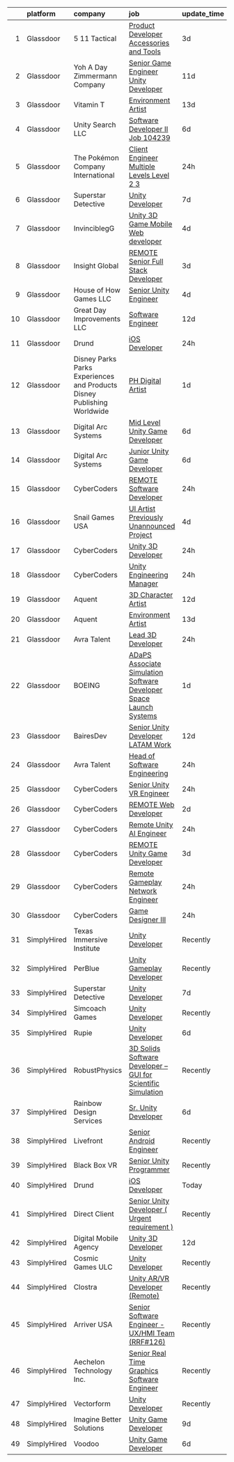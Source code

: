 

|    | platform    | company                                                                  | job                                                                                                                                                                                                                                                                                                                                                                                                                                                                                                                                                                                                                                                                                                                                                                                                                                                                                                                                                                                                                                                                                                                                                                                                                                                                                                                                                                                                              | update_time   | location          |
|---:|:------------|:-------------------------------------------------------------------------|:-----------------------------------------------------------------------------------------------------------------------------------------------------------------------------------------------------------------------------------------------------------------------------------------------------------------------------------------------------------------------------------------------------------------------------------------------------------------------------------------------------------------------------------------------------------------------------------------------------------------------------------------------------------------------------------------------------------------------------------------------------------------------------------------------------------------------------------------------------------------------------------------------------------------------------------------------------------------------------------------------------------------------------------------------------------------------------------------------------------------------------------------------------------------------------------------------------------------------------------------------------------------------------------------------------------------------------------------------------------------------------------------------------------------|:--------------|:------------------|
|  1 | Glassdoor   | 5 11 Tactical                                                            | [Product Developer   Accessories and Tools](https://www.glassdoor.com/partner/jobListing.htm?pos=119&ao=1110586&s=58&guid=0000018160fa8aefa47d4923eadc25a5&src=GD_JOB_AD&t=SR&vt=w&cs=1_22f269a0&cb=1655189441776&jobListingId=1007931950588&cpc=F41FEAB56D215062&jrtk=3-0-1g5gfl2tujihl801-1g5gfl2uaii1k800-85191dd4c97b568e--6NYlbfkN0D6KkuCY15rIuO4yDBIdTXqpEaovYncxkn53Vcrfk9ZM5wnFUFug3bUOwzVVTDFWhtO7KRj-TYrRzwlvIQhNpfzrgh70R5CuhXreFhGY-bMQ6k6l6BLeLrqxnd8dSu9WzMNtqSd2HX9sYDFzfmbK_VJdX0Qbd-YmCYs5GfJqlNKn7Jdc7JsxMs3pAE5_JpIBBjh3984xug6nnU79DEY6vVX9Ad7TVWqaKZ3fksLHomLwQRI7f_GNFYZgsDSKkYgSAKmsk3e0LhBASQzZhZUN3cMGoSjSVFAeeBUmo9TuNYrO3FDNt-MpfVmdwW_SJwhAGZAjiv0f6M-FW1W4usqZz8fMkfkOa_1c1f1Jm8kpHgYCn8DBr9tITnR65Yxlfd-aYPwnmci-891fy5C4_om85uW7Aah80xdS2PIZ5XOBDJwnK5TV2eDovZUgA03Tz7nXjAx_MDCGFBY_pV6tO1n7hZwv8-IEaJozNtn9GMsqwgl5OZD4wUDBHi2bsBODRzQaRd8T3ko2NjpvQQiC_JJU9ks5SSGp0tAUYpvLVp97w4_4F8PAqCpqRdQ_slvcCjtOYcom-LusNqd2FlrxUGZfVOB_dba3sa5nCiy7cqwVRdh_oEdpWPZ3IwUb6ZNLGi6Dx9OD7WL0MJWOm6uzXyk39IieHH64grGQCzA6GSJGULM7yb7ImmloF71G5IS7C8HhqshSS7k2loAHxgXDsAvbnBWnxhpCp95GgGmY9NTNvYd0mjQ_LtAYw_lkoLUGrGL2yv6caBSFvwHY3rzRljE3girgpltfT_umNQ%3D)                                                                                                                                                                                                                                    | 3d            | Irvine, CA        |
|  2 | Glassdoor   | Yoh  A Day   Zimmermann Company                                          | [Senior Game Engineer  Unity Developer ](https://www.glassdoor.com/partner/jobListing.htm?pos=106&ao=1110586&s=58&guid=0000018160fa8aefa47d4923eadc25a5&src=GD_JOB_AD&t=SR&vt=w&cs=1_a84ad713&cb=1655189441774&jobListingId=1007911978654&cpc=E04C949A9101C6A2&jrtk=3-0-1g5gfl2tujihl801-1g5gfl2uaii1k800-6e7da3fd0706fd27--6NYlbfkN0Ae6Qmv8rNb3d5rEsMPL_plhvilYeiJERi7JqghURwQ9XIhdLOjSjG7egc3uUstyCQMVLuKvHlqFZ7aLhVle8lE4bsKY2FnP9HUAjwV-WV1gdmm4t4oUQJSmi_ghkyMiJokvQtYXK_rIqVk8CGpUgYh2-8HnTLgQEo4j6JR39obf6HerzqpBjmnIvDrNWYXGaM1g6JM4rWN2QVCnaw8kAK0toMY5f5AT1-GIkeZA16LgQIokO30WQF7-6kFOFh14AR0ZMB7u7ASGapVfTzS0ofIjIDxnj0SohExu2ZQo_El3VZlmotZD5sCDOnpeMlGaQb171GwOevvvSfe_RwuWsd2lzDfE8twHSc1HS4nzMmbAVthwgO2_1ahusJJcEmJ035VqUsPPvtrkL_J9UDaf77B-DTHeTwlw9m6hmVIeSNGQ5Eger9wHFDUtGkilGcPUf_x2zLW5s7f29PHqkDgoDqy5WBjQfkyWHKfhEVXWPru1oUNp_cqAgab)                                                                                                                                                                                                                                                                                                                                                                                                                                                                                                                                                     | 11d           | Dallas, TX        |
|  3 | Glassdoor   | Vitamin T                                                                | [Environment Artist](https://www.glassdoor.com/partner/jobListing.htm?pos=125&ao=1110586&s=58&guid=0000018160fa8aefa47d4923eadc25a5&src=GD_JOB_AD&t=SR&vt=w&cs=1_d2f32e25&cb=1655189441777&jobListingId=1007906637859&cpc=F41FEAB56D215062&jrtk=3-0-1g5gfl2tujihl801-1g5gfl2uaii1k800-d8b7b64cfddee4c3--6NYlbfkN0DMrcEu7yrtATojKJA7cEzGQ3FdRGWLh0CZQInL4ECGI6k5tN82kdM0OKoro5eXmjrSwjFp-UuBZncvpKv2o9shbIxBDj1ZnoFJSc2Y9GvKK6tVSYWUV6yg9-mE-zD_erDHGjqadiwYDPzFXcf3DJIMnxf7RPV-igzoQ6c2maqNqPS5vk4glaSyI2qebV9zcpQr4G-GHUKYQdi88jhrwB8ODKadqF09N7qkL1TnUQX5gH6BTE4r8wlC1HsZpV_VoNvW_uxJpNsVcplo5wXNgJOWzJxTW7gFEOEZKuEe0URsUY7AShiYQouRojeepFipfXLeMJYbkXhJE7MAazNdyJLxthoF5HuRqzjYrIuysNL9s4bRSxjEIH6UpEiZxukC1VckXGB-9LMgLfak-VNJZfEDOB8ZFqcQGB1qEuuFfkdLUf-ec6NDCvUb-YeeJF6nSiQMo0PhWS69Gh9lT_cQe3PN)                                                                                                                                                                                                                                                                                                                                                                                                                                                                                                                                                                                                         | 13d           | Remote            |
|  4 | Glassdoor   | Unity Search LLC                                                         | [Software Developer II  Job  104239 ](https://www.glassdoor.com/partner/jobListing.htm?pos=108&ao=1110586&s=58&guid=0000018160fa8aefa47d4923eadc25a5&src=GD_JOB_AD&t=SR&vt=w&ea=1&cs=1_46f612b2&cb=1655189441775&jobListingId=1007924074567&cpc=AA718BBA0476CE1A&jrtk=3-0-1g5gfl2tujihl801-1g5gfl2uaii1k800-3ea705104d716301--6NYlbfkN0DzX9bKA-nrYKWcjjPrcuzMuapzvcymFZrcZjn-rigyiwCvLsFqw7UERSIF12Y6OkTcraDhFA8RHoWLIsYSj2-a6Z31iawCeYaNw5ZTSn7A7eubOPFoQCZOZtSDonpwipFifIkb-8W0L6MC7Z_ozaA_6zp7w6xkq6D5ViPZOhsl0-2dsOTCCC6pXvl5Yd32v5SpzT_ro2mLmz29J9DoJ3Do-AdWfNgzy1HVBxtXXe-HVqck5png21-3akTPru6ACHYCTBOvUUy7J56i-0S5yxJYlL-9rh-f63vaBWJfo10K-KvzR_IWM1m9hGfiA7EV3q_N1BtbK0CGjkSlhE5oVpv_NSEKC0anF_OrxugUW_-ZdffsGVZ3jglvB5mCAuWS2_xcAyqIlNAkxYjiJguPAmuGjiyHyOq7GGUcBOGeCAakETu0b9qTIu64b-TpTplQ_1MRAf82q9Lmj1NCt54UCz_dvr4K0kO7k6er0Tomp44ikP4vh0kC76cY7Rz0gPM-BuzcpeteV2BHqdd68RdIdMk_)                                                                                                                                                                                                                                                                                                                                                                                                                                                                                                                   | 6d            | Dallas, TX        |
|  5 | Glassdoor   | The Pokémon Company International                                        | [Client Engineer  Multiple Levels  Level 2  3 ](https://www.glassdoor.com/partner/jobListing.htm?pos=111&ao=1110586&s=58&guid=0000018160fa8aefa47d4923eadc25a5&src=GD_JOB_AD&t=SR&vt=w&cs=1_0199d128&cb=1655189441775&jobListingId=1007937423223&cpc=9FFE37255B2C047E&jrtk=3-0-1g5gfl2tujihl801-1g5gfl2uaii1k800-9a6bb52bde2855c5--6NYlbfkN0CsgUO0V2fSZxJANSxJiftVXeq1wpG4BxYFHzXoW0hPJmDJUt2tzUiX1Ik0E_2Ey5PGuAjmxWZR0o4RfTT0AbxyCBzhgzwH8BIVZhq0cqVd75Z1MbFAjDk_Ha-jTXEz0spTxphmENLyUz3bsxu1bZbanMRGcFi_sWAJ6OhVhOWQLyBVum0sJnv4rPtMPw_RSloStasUAkdM-AjLP0N2F9H9PdR-dh2hkrbJGxBIoqd9p-2ZFf1daKmt84-2wu1Q9YMA4IoB1IAOlf-vcIrAdcc2n87gM6OLIrl-dHhS9kgZH8SVYvHoK4iP5n3DzbSDmgxtRTEvZFsr1hT6LcdH_FXrtmWS5xXZvLZbobBcDlHAdFq0slMD2reuMCtdGwik-g5dcQN1d7ospTXY6JwOKSKLeQfYLkkmmeI96CVo2hXhjNk-KJUiLjUdhNyXzA5yPoQOGpzBr7d0tlx8Q5x3Ag74m_ecnNwwB6I1hxGtO-oMQ2ozcKWwQCgPa5ykyzl2eDe9wbHcNSowFMzAHoykTUq2hhCQuP-dy4UcNO9RNkOMCuYfxjBbEmPNk0FCB_AkxgJ4d8y-vaBIIdoUNK39k_I7WnrsIoxKYEXFWRNamHaAVQpDkDnqp6BwsZbboDROwXwaAEeibNY1QtsM10jfGJb0pYyCrTaAcoIhb4bAnLUG-IbYlDYYmnv0ilsXmzLEj5sSuMngFhXCT6XsPbmJHE6rS-9cc0PsllcNJXg185nZlvd0LeB2H4SVWCH0ayz2W8Ov8ioUBH56hHTKNXoVYbD3b5XC_WLUuW2-K_zEaHXKRTlFYRpnrjYnivQ7GuCpTsYQW0Pk9i1cBhijUEj0zU2cqEP_WNj-t8QqKBziH37mR5eYxxZCME8kbsns05EMFcD-wJ7Z6QNzMZ5dsIzd-Gx8CsqSRV9CGlbev6CwWyrw5i81KiVsMt2d)                                                                              | 24h           | Kirkland, WA      |
|  6 | Glassdoor   | Superstar Detective                                                      | [Unity Developer](https://www.glassdoor.com/partner/jobListing.htm?pos=104&ao=1110586&s=58&guid=0000018160fa8aefa47d4923eadc25a5&src=GD_JOB_AD&t=SR&vt=w&ea=1&cs=1_3100774d&cb=1655189441774&jobListingId=1007921527812&cpc=8B69257BFB62E45C&jrtk=3-0-1g5gfl2tujihl801-1g5gfl2uaii1k800-428be37debb975d4--6NYlbfkN0BKgzQyzTF1Q9mOsR1amaS-juVGLjHt5Cdom-gEF9y-xeJJUKVdh3iJqINg1w74HhdONZeJ8EGUqLVVpPr0vD-wh9VTKRqniALMPnQ6fLVTouPWc4ybt5jhdYYYXaxGW8Q_EMkOajgEJOwDxQ8VB4MhyykNFPDYLNE7RaxXgxF4zPJ_gjXjvlJi18mYzYQav84t94OG5MiY1mRAHH9JycGgWgTI12HqNIv70VHN6qdq83SgZRzeOmDrfk0ogXnEasEMeJN9Y1FyLyzkb9odL6px52arLCPNf1ozd0Svk7mpcH7p6x6U4anGzB7UdGnBvYDzt_9wiSLAs6Xts1EZe8UVFfVN_FvSuk1eC4XmDsLxjDVotCjjLMY5FA4viOyKKGCVzE5EVybkTQoMszjmRntvROWDTvKh90NBO7bQjKZYPYq7MR0027C6Ki-_THYHWg_RMyTSnPUeED3qZgHecsGXAVNCJDvyVOJ16Y1QVR6KQyCOjnhR_Lbm2PKxeG6fdsM%3D)                                                                                                                                                                                                                                                                                                                                                                                                                                                                                                                                                         | 7d            | Plano, TX         |
|  7 | Glassdoor   | InvinciblegG                                                             | [Unity 3D   Game   Mobile   Web developer](https://www.glassdoor.com/partner/jobListing.htm?pos=107&ao=1110586&s=58&guid=0000018160fa8aefa47d4923eadc25a5&src=GD_JOB_AD&t=SR&vt=w&ea=1&cs=1_8e839bed&cb=1655189441774&jobListingId=1007929062516&cpc=BCC169F53084E245&jrtk=3-0-1g5gfl2tujihl801-1g5gfl2uaii1k800-17c005d29f98b300--6NYlbfkN0BMcPmEX1E7yOuH-aMzR8-fYhPkQo9_bevYM7Na4_hpwHM6DEvgKwm6ghaQ4rQigH1ZRHNugIw-dGK_TJ2hwJhZT_Aw2lrmVkWTBqZEAvyUM5ibVeEZPEQkyZ9pk-xlkPxyu8gWZFLgqYWZ9RL98FfDJrFvo38lLcDbmlSUlwR8Mxd6LLy2_8rNQ2veR-qhmDX0jZo-L0l6dBGPbdE4-BAod2xWLm2Un8gBkaXhUcQJJzjUKEiuI5SSYBhe14kzOjzS_nO-Db_UgRF9kV3PKpLfKkNcZ5I3q7YfWtw2CQN3PP-BKgnuCDr0OaT9KwrYb-s68a1Tdv1H5jawR9KKIS1nwfhTbKBG8KxFkovprUYg_c4b_WWeu_aURhNr-P1ZhQsPVmKjFcrYdxk8BPCkKOAY5aHA8g7cZagPB7eC7LwbsgNMplyi02V2Pe0YROhwDWdvc1ek5IbNqVLMDWca-VyIweSZDEEWdn_OZFfcekgHf049LXef6Gg7Q4HLDx0O7Zuj5GITFGF9fEfHqGjAsnX_)                                                                                                                                                                                                                                                                                                                                                                                                                                                                                                              | 4d            | Bethesda, MD      |
|  8 | Glassdoor   | Insight Global                                                           | [REMOTE Senior Full Stack Developer](https://www.glassdoor.com/partner/jobListing.htm?pos=124&ao=1110586&s=58&guid=0000018160fa8aefa47d4923eadc25a5&src=GD_JOB_AD&t=SR&vt=w&ea=1&cs=1_44265b58&cb=1655189441777&jobListingId=1007932037364&cpc=AC285F3A3ECA6BB0&jrtk=3-0-1g5gfl2tujihl801-1g5gfl2uaii1k800-4c03d5f05d3b461c--6NYlbfkN0BKkHZu3wF05EeDimN_p6sYpKCMArvwa95YdH7UpkaBCkTAlOdu2lVgOjnIvSmYTqf9FbYs09Bjb01ZGDWTjOzJnVcOOLfz-IOMECWRzQVvuA6sqSdQwwUoLzxoi9oMe-bJwGZ1ZKjdQy4AFLzVREl6ytwQlaDuhrEXnT0w6FvU_BmFP9RtiMFn4nVC3cnquTP7i3qvWFSUrB8a9V91ikx0r-bwDAd3THfUoslsuUkmDFOeRSiffR-POM8SdWuwpvDpoOg6ehEgq2dppHncDSMYFz4u0Vd4-BH-c6M-UAZLGfWEqhSPMvLuwjI73RaIMxBJkoApXkeFtKX9D0eG-QTapsa304AGv8NZvWcNGjfx-dRavFz2-f9zQIBR5mUWdHCFwe6PWeiayPw2HAIRZGwI5yZ1awAiFun_Ah-Eqf7Kd6u9KxUY8PnZYkd8N0-CoDZIpoUoyzkXDh6gU8vH_tsrU-8rWQsLv2-A33vIxW9RdFPy0bAPcreNTvJIhFKAVqaktbnc1DiTCA%3D%3D)                                                                                                                                                                                                                                                                                                                                                                                                                                                                                                                        | 3d            | Remote            |
|  9 | Glassdoor   | House of How Games LLC                                                   | [Senior Unity Engineer](https://www.glassdoor.com/partner/jobListing.htm?pos=101&ao=1110586&s=58&guid=0000018160fa8aefa47d4923eadc25a5&src=GD_JOB_AD&t=SR&vt=w&ea=1&cs=1_87ccc948&cb=1655189441773&jobListingId=1007929345629&cpc=777305277F503B4C&jrtk=3-0-1g5gfl2tujihl801-1g5gfl2uaii1k800-d9011251aca347a0--6NYlbfkN0Dx3r3E47sSe5bB3PIy1uzBZvlB7xy2NhfhZMlxQTsxrNljbzALwoFlK9XYWfJW319PU13HLPIwLDdltqNB3VlRUzpk9CqBnQHu50f-W8qDOfxAXoMSFiABQPYSmcTyglS2ZuQdoTO8KKiEj6G-3BcX8dXuNemTNamS_1_UEEAoT-TSIDutD08nYW1UK1vA_9yGutFJO20wYwwJBbN4nKOZFISq9eIfsbHKTDymL9WuYb7ksO3AtSdNVX3QAzG817AQT2WENC1vDAXcI85TFsrRwi7z70mWLxkO3K3Eax7qTx9cII3BzCYw8AT0kmDS1N1XFwA-VViB3BzRQSEZP-DzwM0kU8Wvo7EgUw4fmQN65DR12cYXwYYwLbSO0Wz3wW_AlXWHQO7q9h2MsGxuOC-gUdBgpwr_q7NU44qpvtp7EKBu60wZwgQ6mfW8ABhnsrocWJG7r-t7iKBKOZlj0-lCF7CLzUb7LdziuPDBic9V9QhQRWrvTb9Gf2w_74HikJA%3D)                                                                                                                                                                                                                                                                                                                                                                                                                                                                                                                                                   | 4d            | Remote            |
| 10 | Glassdoor   | Great Day Improvements  LLC                                              | [Software Engineer](https://www.glassdoor.com/partner/jobListing.htm?pos=109&ao=1110586&s=58&guid=0000018160fa8aefa47d4923eadc25a5&src=GD_JOB_AD&t=SR&vt=w&ea=1&cs=1_f95cc352&cb=1655189441775&jobListingId=1007910002571&cpc=280AB1FAEDD8D536&jrtk=3-0-1g5gfl2tujihl801-1g5gfl2uaii1k800-40cf293fc832ad20--6NYlbfkN0DepSkZmd9etZKs9S0d-ba81MIsflNkxo8CMrzwVlxGKffwqYv9KSbY3YwSy8mr7qlfKwrpX1tGqAlMGHTKG5vdKhOnd7RQ5bu16nVWAuYedxR-0CxS_1Ve_JpQikDryyVfIBwZZfoTgaFWcniccyaYXz07bZD5z8oKazK65AeHSgMt-sQ6ufvPpsxZoHIOi4_OrYdW8tAxQG2U_-b9F2iYPbIJGgKv962SbiGQijjDcYNQh94aNbG7lBIcG7HGfhL5ViIUxs5j6sUvgvGsRphwGkNDqvDjkSE2e1jjUVDwus9npx14FTInw2pC1dZmvwVtoG9ivjq3tniKgKhZc8HmNOFsMhKjk7LMg2zfHCfxKVjC6iYLnKSZ_Lj5DaUJKqeJ2MeI7GSJ6qLPTddlN9z9dfreO5NOz-IRBs0CvxkqAWoLCOVuEksmnRUctwG5Bv7Y0rUlBCXdLtZDIXdabWJ57ZLLJ4yUipl3aFvAVWbqIgq21VJU2YJOh3bEeEWuYCJdQ4Ks-zITAw%3D%3D)                                                                                                                                                                                                                                                                                                                                                                                                                                                                                                                                         | 12d           | Remote            |
| 11 | Glassdoor   | Drund                                                                    | [iOS Developer](https://www.glassdoor.com/partner/jobListing.htm?pos=105&ao=1110586&s=58&guid=0000018160fa8aefa47d4923eadc25a5&src=GD_JOB_AD&t=SR&vt=w&ea=1&cs=1_45aaa5e2&cb=1655189441774&jobListingId=1007935780297&cpc=6193B0C32834B022&jrtk=3-0-1g5gfl2tujihl801-1g5gfl2uaii1k800-0a6ed6a6e328bb38--6NYlbfkN0DTsvlXXNgm0JsQhuGKDFn42o4v3-S2DiKnMtJy5jLFsqJqrYI3z-YxIqFf9uKNpBBBp-ipJRkliLRXPy1BTZ22qIx7Lkp7BY_MmUuXpqQfG_W1XKKgpw6ce6gslPoTTHqiBvDmRIPYgdYOqazAOyXtAsutQO7v6swR29tsEnzjCck7Y4uE2ax6GncJFVwEVkARSTuP4Oy6xXxc4gPmNVEfUDGkIReuXbIz6RoAQl9EPB41k-cZLsoCfqCFZKeJV_o0xQCpEZqYhn8GTlhKrg-ntH8Z7BbE4rFJpinDuUp8Y2b6Nj60QrZ6f3tsrbCi3bV7wGZYAJXSvTt3EiwXfy8plBPQAYyPg15bUawPrPnmHvdWq_nxZp2xXKWhnpntmTVVF1v7wueqZmQ_8r-vZgp86DzncVOpRe6jXQ7KXj_SSh-LJGvWOqqhF7I3dvziNRtNuczyG-H4a-XdYd9XBPnf2DIzA1lOF11sQa63Ws6iBh9JcBBLvL96vkspLTaz3XiNrV8SCToF_A%3D%3D)                                                                                                                                                                                                                                                                                                                                                                                                                                                                                                                                             | 24h           | Remote            |
| 12 | Glassdoor   | Disney Parks Parks  Experiences and Products Disney Publishing Worldwide | [PH  Digital Artist](https://www.glassdoor.com/partner/jobListing.htm?pos=118&ao=1110586&s=58&guid=0000018160fa8aefa47d4923eadc25a5&src=GD_JOB_AD&t=SR&vt=w&cs=1_5087e841&cb=1655189441776&jobListingId=1007934364610&cpc=32EE424DE2B657EB&jrtk=3-0-1g5gfl2tujihl801-1g5gfl2uaii1k800-8314dd7bf5b6b295--6NYlbfkN0DAFTyt7pbDCC2JPO79CSdi1dIb81yjczP5qsKcZIxgiYm3-7g-689UDqHItQTwke-ume7PbncJ44lSIMqbx9ZAszbsq-FKobG1AKSbDW-Ygq_EFX3jL-XaCs65ovh678P-1-2wrtXl4Q9LcGGilIBbDuACuR4Cnjp1FKzWRn6IZMIjxps3Zct0U4qFFSZaNQmesoBgUtvADUgBEFcLfj0pmbUbHwNJukXxok6R1N-C7RUUDbLugfAPhSsVK5kBj-Y7YxezIUyiu8NkSwGD7AvAmhgOdgXJa-RENsVfEN_PO1eZbCBD4CQgeYKjqgZnuUqhVsPVyKyNkAXyYd-5AU6WqRvNPgrElzQP6RBY95DUXIcaId6JQ-ZSAW2JG7BOcMD145R4GDYREoFSnznAVhKPO1v_0TRYfMPOjS2gBW_ZlLWamLuT56bfqVLYfB4KuUY%3D)                                                                                                                                                                                                                                                                                                                                                                                                                                                                                                                                                                                                                           | 1d            | Topanga, CA       |
| 13 | Glassdoor   | Digital Arc Systems                                                      | [Mid Level Unity Game Developer](https://www.glassdoor.com/partner/jobListing.htm?pos=103&ao=1110586&s=58&guid=0000018160fa8aefa47d4923eadc25a5&src=GD_JOB_AD&t=SR&vt=w&ea=1&cs=1_d2d25e2a&cb=1655189441774&jobListingId=1007923414564&cpc=B27F49C9D64D6F84&jrtk=3-0-1g5gfl2tujihl801-1g5gfl2uaii1k800-5bbff25c20dc49fd--6NYlbfkN0BKgzQyzTF1Q9mOsR1amaS-juVGLjHt5Cdom-gEF9y-xeJJUKVdh3iJOWmIv7rBeiemaoO3RU2VpK-ZRE48GAvBS9W-Rv4dl4d1FhjFLexn2k4yR4XAdhp_zSERE7F6SLqHyAKsVFrHqgBWmoSd5WJYzzcaUbZj3Lw3a-z6ycsFcUHLvS5f49maLn9fjGxORjVcbjpHJcb15qyyFLSgAk_EYxXIyBE8aGEXcN74-RE5yvfbxyGEaGMek_dBWyNnGdy7uAsHr1J1M4qdc-FfyEQBNcu6FeLdt05c9VQoosV2JHKDWquyRigTYe6fLReOf3K0M9wJqOS7vieko9YIqqxhfn1ghK6MVwXnWli6LgGSzVWN4j5nMCuWfKYsRDCqykwzsFZhQGn3zO3hLziXOgULFanduVrwtWXOmJqu8FlbwMjzxAme9F9u3LNwk_JOVeVg7jXZc6v1R4jUYXEv8lgEImkzIK4aS-WUGgAvc5h0CPIH2TBWSwYK_5WPiVOGgvO-ivMOO6-Pt-URFrs0c4kQ)                                                                                                                                                                                                                                                                                                                                                                                                                                                                                                                        | 6d            | Pittsburgh, PA    |
| 14 | Glassdoor   | Digital Arc Systems                                                      | [Junior Unity Game Developer](https://www.glassdoor.com/partner/jobListing.htm?pos=102&ao=1110586&s=58&guid=0000018160fa8aefa47d4923eadc25a5&src=GD_JOB_AD&t=SR&vt=w&ea=1&cs=1_c07246a9&cb=1655189441774&jobListingId=1007923397716&cpc=98EC36F1896D89DA&jrtk=3-0-1g5gfl2tujihl801-1g5gfl2uaii1k800-14215c534c961543--6NYlbfkN0BKgzQyzTF1Q9mOsR1amaS-juVGLjHt5Cdom-gEF9y-xeJJUKVdh3iJjirDircBBKSI5iJUHa0PolSlj6i8y7QI8ZOlTc1R5yQ5xQZYb2saxScI5pfgctmq1GWOuIOu7luWtcIou_b99wrAexcmm2Uj_m06N_ieSNBCnAB-LTlD92Tz_NRRs2diiObuJE6SLdhgrbxmSKZME0axdZc_4qGr0xQwY2Jwy9AhvMK90roSqDQDvFl7FaaJ_xUKc4EQBruGLM-QMQ8xd-CO6KemxvCgteVGJfi86krnJWArP3dRvSxb9p-N8HjI5U5SFe6nABObFDlvVT5sMuah83J0upY5Ipzj77ve8pfPvreZ6PTO6TJ2QQEQiu-hKCrX0Jo2XgbP-z3hI3sS6-2XmmK5iOeoIpjYQWvW1WJGcd9peUVMmohbCBUwNYWF79ltDtLCyxZoxG2iYPXz4Dgrfvnba6vQpgv1Mv7clUYDTG_2frjSBrD65RahMi5-U6KpyKMkAVzLky5FYlXudA%3D%3D)                                                                                                                                                                                                                                                                                                                                                                                                                                                                                                                               | 6d            | Pittsburgh, PA    |
| 15 | Glassdoor   | CyberCoders                                                              | [REMOTE Software Developer](https://www.glassdoor.com/partner/jobListing.htm?pos=121&ao=1110586&s=58&guid=0000018160fa8aefa47d4923eadc25a5&src=GD_JOB_AD&t=SR&vt=w&ea=1&cs=1_689f4c36&cb=1655189441777&jobListingId=1007936679230&cpc=FA84DF7EA1EC2398&jrtk=3-0-1g5gfl2tujihl801-1g5gfl2uaii1k800-b7537c099c1b3321--6NYlbfkN0CpFJQzrgRR8WqXWK1qKKEqALWJw739KlKqr2H-MSI4eoBlI4EFrmor2FYZMP3muM0GIjPIolb3boTE28MjFBXABoY12YgWakW4XdX-0xu-BNpSAkZ381ksWzLwZL88TK0xh7xQ8mzVqm8qeYowRwe819V6mJOtENbsrRcnpSEtZd4S3vyb5A4c5sx9GHuDaLs0i6ftUQWnnF4COG3W-8zsH3OguNSwvbF0i4ZUPpQ3ALX33wFgLujVJq_D-9qjNA2sT79UxkBvSCuqQlnplI9NPomCpYPq_8vNqLb14vh-U-iBJH-yjMwipbHSeCJKwzR9BiXEXgtKSJX422QoHr0tovkWLWXc1kYoJ9Ci4XCcowa9TTJ_606zDWx78tM7bq8yrDM4LZSDZ4hKXT-Wh76n1s3wSsDYEtO1EepMAELiDW2X4PGxUDyVuio12RzmwBE7YmrYl3nU4GW41NMOaW5myUEWUxDd2iRa_rHtbNtlsgukechlUEVo9EkZS_R6j9MwqneWSED2GZXC_vtjxouil2qmEMDt-5fIv2Qc4CFOp8VzMa0fSKxiHPRNAtg-pgQY-7e6mfQnoDh35X6WZLuvEQLA4GGbh_Q9XdDwmdg-3ql6F3UxKXzgyzF4NeIsilIxBXBgICI31sHd2hx65ehOlu07oh28vHR_oUC5iVmD0SjOHPBR0FZ--ClVH3Ioh7BtaIayiPjcaEZoLX2JHwhNyHJp4VdfHxSLftYt4aMxfi4XHh9LFXonX5HJuarD89adNcJYcBE6jRoSNA8G6RC3lPJYnUlRmKwZGjkxpUonCFU6srn2kK_wHwhByFkBw83xSVvYeJA2ogtm-us17Gjbq1805u7ST7KTYCQPAQO3AWxpusi5iW62N3ts6nq18dMuPKtJXGL8248H8wqR258lMvzN37gkGVeeLihvegIlWTA5Q8COWShLe84TEqut4emp4PoUA66Y19uEHW4eN4Kyi8lQpiazQAMkitA5wBlxlSnmuGmof4AEava7dUv5XeGGzqcOmw6FXg%3D%3D) | 24h           | Tampa, FL         |
| 16 | Glassdoor   | Snail Games USA                                                          | [UI Artist   Previously Unannounced Project](https://www.glassdoor.com/partner/jobListing.htm?pos=113&ao=1110586&s=58&guid=0000018160fa8aefa47d4923eadc25a5&src=GD_JOB_AD&t=SR&vt=w&ea=1&cs=1_6320cd6f&cb=1655189441776&jobListingId=1007930056713&cpc=9DC6E4D8324653EE&jrtk=3-0-1g5gfl2tujihl801-1g5gfl2uaii1k800-df88dd376894bb72--6NYlbfkN0Cw7niSvkhlOnyUOIKh8iEFaGQrF0ehIy67CPytvastGR2rir-10Q83H0zfP90xWItHc3khr0bLn0VGkcP2_iHu7tRS7ZoneC6FJ0YNolHz-f8PnUZU_ETGr_fg0ViATS_CzJ7AUqpnpGt3OHR-3IPoPVnQ13tGaA77-ZDLA6JVEnBFNLXizSOdAV5D62JsIfrcuvXx4OogLLgN58ibUVrVjWF5uYTsllvGL2EyQPX5yb1Oj2RF-skmMhp_DsOaGrkPLuqXk0pHZrUTfhegITjJDrIPTM1fpZqRE9tsiOUVPA29EoQGnrvu_p7cVrE5AsiiAQQtqJDPjmY4fMG6IyNBKragPG459zrwUtOQdO-3bHWot49F0_ION8XI8VZ-1b7Sa4rCswMrWBmMnNsozYgB0RR1KLtYvxJVncxZMtjHF5p8iJ2YGl2iIfWfhyQte1JeZg2KHzqSJtO0iZnKbxvn)                                                                                                                                                                                                                                                                                                                                                                                                                                                                                                                                                                            | 4d            | Remote            |
| 17 | Glassdoor   | CyberCoders                                                              | [Unity 3D Developer](https://www.glassdoor.com/partner/jobListing.htm?pos=116&ao=1110586&s=58&guid=0000018160fa8aefa47d4923eadc25a5&src=GD_JOB_AD&t=SR&vt=w&ea=1&cs=1_a9e8998a&cb=1655189441776&jobListingId=1007936680041&cpc=32EE424DE2B657EB&jrtk=3-0-1g5gfl2tujihl801-1g5gfl2uaii1k800-7e1fac8918aa71b9--6NYlbfkN0CpFJQzrgRR8WqXWK1qKKEqALWJw739KlKqr2H-MSI4eoBlI4EFrmor2FYZMP3muM1wcPRHZq1p19Jy3ZmPCDnl5rVG-1gXhy_2pLErQD4ssNtos0MwPrQD344kEnu7pQXQap_bWPtAf_rAeblFWT2-xR1cZhv5ZGUUWfaoUB5sLOQNH-UGZy1WsOSr3QH5QSG9GE_Uk3kDTxkUroLZzSkcSz_JKgv4uYI7GNiUwN7fidGPqf99g8yBgP7zXVIohstvs_EyUO-2KF_q1EfWmLBddvpCmBDbUtKOOIC2hARQjnE0wrwEja7EZZvhU8szd3Kni7D4yIV2MsWcm0Gd_T6EMNN52Y2NnTezsaX67zdGkm-RLhulGTSnEBLMhgxjR7FGJHCOwoxh19r3cL8OpPxkUOBxemJpBpHXw6vTPZgNXYk1FVRYzUWpft0b-xxRMnDKTTcGCEVXqsxYjZ9Bu7Ej89n3n4CMvojrtxDud8WoqlxwkVYInw9a5Le-jBFWt9UGRbK00r4qhqul0YiEqjut65P_BaZdK2cPEO8cwAWvi5VWuMy-g8N5S3XS6AxiamFF-HjFH7TXK82WQ3o8jNXRX4rgy1gK_vPrghb3652OX86TqV30656fRezn9feOSE0cYIpFwUaFSXwNsSA6ilDqqBVFVIc_24GZRwsWh2II3qKJPjAhevY3nA1XhsXSjv2awOpQMzNppyZujwSa5SbUrOIDv1E2OZ5uHaTU7BJpODh6_QBCo9QRJjj2H3cYJwqqYla6sfzCIvKK9aLLN-i8NRuS1NM17iYNtj8iP49z3NJGdHM1F7l1sfN5O2lWgu8ii3AAfJAAsqiFFxq9131Q1l1jPeUdjXVQVVUBPRR2knfN-FQHIzoEIFpQumEvwzKYmGqhkdOHg7rPkc1cp3gfcTfv-wjGl506FZTIZNrDgpvKi2v-A2AGaQGnsyYCLddbSukCVWsnsyIXhL4yfbZBLjqVYJystkK8b5bwmkeZkA%3D%3D)                                        | 24h           | San Jose, CA      |
| 18 | Glassdoor   | CyberCoders                                                              | [Unity Engineering Manager](https://www.glassdoor.com/partner/jobListing.htm?pos=120&ao=1110586&s=58&guid=0000018160fa8aefa47d4923eadc25a5&src=GD_JOB_AD&t=SR&vt=w&ea=1&cs=1_7a8c2419&cb=1655189441777&jobListingId=1007936680719&cpc=32EE424DE2B657EB&jrtk=3-0-1g5gfl2tujihl801-1g5gfl2uaii1k800-949137c29e89113e--6NYlbfkN0CpFJQzrgRR8WqXWK1qKKEqALWJw739KlKqr2H-MSI4eoBlI4EFrmor2FYZMP3muM1wcPRHZq1p1_-4qsMDevGmo4vU1JeHFhidm3XOJr-Z9NVEUQ19OrH2WMDBtRn8jwYQVUfkB2JPJvQE9fCyPLqa7Rw16U_nVwNTkfot1wkQBauT4BjUamn5-fUy-ySAPpKzd0wTHUP9RCG-hOMbDMNcf7LfwHdw9vma7MiYl12X6cYyiSvB-HFoz-ApVw0KEVsMmbxB2Sw7iMCqU-HjFh7GjybAqtDlCAHLyYk-W061mu6PMq86hInjrVqtf4P3-5ujJcpA8xZFJerxmLuseNu95kYW9mrHH1S8no2QTxvbaGmzAx-OBcaWlaZXzN9mysx7011O8Xv3-2Z3G0IV5la7CZ5GpYuVVb3zqozWhCUZ_UszrljDAErV_-pC2SKSWK_RFXEb-z_by_xn-da4j0LrG87V5fU0ZMQG4HGbzZboh90qWAUNhl7RghIoPAEuxqtTNfxZoOq8cqOHA3HOPUz6oBzjpF0mKE1-BiqsWgOGPJKrt1TSq0ct2q9jLWaOpoJPUOHfEdaVFE-lnAvCpTscnvEnHexkSXE-Pk3mhmoPOUsix1q94d3ehEy_7vBVp25DiSlG0eKVfnCcsJXraM7mjyYZKgu1EnFpMEOMIkWW1zvjpSFlK2VPL1gt6urZ8L4xYv-ocg5Hdb94Ka-9JUhWxerFBHDHvncHgS6d65IlhQFs9uORU4nh8UJjaR0sp9zqRxniSG3Ro0JIDkcaxIYmwPXh3bppIp55F1IlbMH4QylAdILAKWUONGmq9mx0OBBYSKmLMhl4w0zniwBroMs0acVKEgH9HWw4fhsqgptFZB7aMuna4l10Rs4oAmlNQCcBN9s54kWst8GCCdM3WmmJxN40lrhT9kEXhRlmorGKYRM0RIwDAprPkBaC4yNmommqdCMxL25m__Txz3jNTOkfkIdlXq8O1LSzmxs6tTgUvfgqbcW-FM9WmPsPnhTyL6nJa3cjh76YTA%3D%3D) | 24h           | Orlando, FL       |
| 19 | Glassdoor   | Aquent                                                                   | [3D Character Artist](https://www.glassdoor.com/partner/jobListing.htm?pos=130&ao=1110586&s=58&guid=0000018160fa8aefa47d4923eadc25a5&src=GD_JOB_AD&t=SR&vt=w&cs=1_c421d528&cb=1655189441777&jobListingId=1007910638049&cpc=654405A9B1E0A9F5&jrtk=3-0-1g5gfl2tujihl801-1g5gfl2uaii1k800-01d3868224cf982a--6NYlbfkN0DMrcEu7yrtATojKJA7cEzGQ3FdRGWLh0CZQInL4ECGI9gD0Wolx9R2EDT7B77c2cQCGXmLzE_DBeQlxJeUIWvAnAHkOXzgMr07M3spQUynBUIWDeSpa5qFq52O0DWjTAGoWTdAh0pntGmrzsPf6w_OR8XfQ-c1UUYqWdlYBozRNb637vy6h4whoXnyz7tjW0bcJwnQGGmI23hK-rLhPqUsAKUqHoy8U-8ZAkf04D_DvcDCa4hnQpfFBCK1PYYQbMUr2g3GjJjquiSAg4nwn7Tzl9eF0Ng2mWLueUMRs4jlTTEdmyE0CIKYDuIRYFO-AXWbR-D7JxgqNCiW3W5PPD3xoyzwVUttLaVq_pJE2lt0WOu6mQ8gnxAWcCvXcYVGmLxKlYyKt5PyH155ZLP9XQ4Y2QpQOBVvBdTxksqxuPMXa3tyB18umKmx4JepSrLmOmcWecp4anlWBQ%3D%3D)                                                                                                                                                                                                                                                                                                                                                                                                                                                                                                                                                                                                            | 12d           | Remote            |
| 20 | Glassdoor   | Aquent                                                                   | [Environment Artist](https://www.glassdoor.com/partner/jobListing.htm?pos=126&ao=1110586&s=58&guid=0000018160fa8aefa47d4923eadc25a5&src=GD_JOB_AD&t=SR&vt=w&cs=1_63f60c70&cb=1655189441777&jobListingId=1007906892372&cpc=654405A9B1E0A9F5&jrtk=3-0-1g5gfl2tujihl801-1g5gfl2uaii1k800-a7bcf7ed044bcf69--6NYlbfkN0DMrcEu7yrtATojKJA7cEzGQ3FdRGWLh0CZQInL4ECGI9gD0Wolx9R2EDT7B77c2cR4LIoMt5uMnFVmRC2EzO45GaVc0D2zkN4M0P7xql3e0d-nOHr3O6AlMAhNXrbs1OaN-ik08156ANKrmTIq7mmfNkjSAjiAX8pgKqjdYB82SQoU_HTxNSeoUA57bI8S1uLWK3BVtn6GPyOlZqG8FZ1BPVoYTSLJEp1Zvwj4m9dna6D2dd-8p9eRSNXvgx42JXlVzEFAQBtwx82oO-Ei5KHfpSJc2YY2F-jIYCdESP_0oi-D5j4i_Q4ch7AIx2G--jA-PzqRmSD5VoDnDf9XqaxdeC6Gwwh1XeAvCC9E4keF5hJxueWWcJM-uH4-mko_G62_Y1wErv2r0xnMNUYrPb869K3d9ZZ5cMK7xjGdsYxVWoW1GahcDWZpsic82QKuLNlfe4fWq8Qkow%3D%3D)                                                                                                                                                                                                                                                                                                                                                                                                                                                                                                                                                                                                             | 13d           | Remote            |
| 21 | Glassdoor   | Avra Talent                                                              | [Lead 3D Developer](https://www.glassdoor.com/partner/jobListing.htm?pos=112&ao=1110586&s=58&guid=0000018160fa8aefa47d4923eadc25a5&src=GD_JOB_AD&t=SR&vt=w&cs=1_67647c4e&cb=1655189441775&jobListingId=1007936324954&cpc=45DC3EB807283E85&jrtk=3-0-1g5gfl2tujihl801-1g5gfl2uaii1k800-d72a9d5f5b134c82--6NYlbfkN0B9-418cCXRzcGI1omC3v1wRgm_AezucpluatJafpVZg5tLBFTmiP1LYryusOQq5x7ZuY0GoirngUiOWEbF1Nj6pHNTgvggm1rQIm0zxvLYjukBIndfO8dWcdoPFkwyIEvI2gRzRtJn5geWj6iVV73J00hE-49UoS0BC89ps9URCMv2GCUQcbxfH141Ez3Jf8p46RoIkhdg8OWgQmzWVX9DGJEg9TRF9tynh2i39x9shZtiUXICn4H7UR1dxSXi0RnN8Lye151yD6Xgv7MNrSiM8SVTkrc7i2G3Nn8FJgHhLe-AZUoSYGsuQOsEPKaleKsg-Lq5F_pCNYFxonOFgnHM7QkgJWYTxPng7tCirLWksyYLXkCer7UfkG73bssi0xSjbE9CFb_Xj62cdocnariUWBj6Tyr_9IR13ibORUpuL-81IcOEM-mueookm0nFGt5Ye8TB6u2uOAx6Ww0Ja_FELvWovxFTNtRJZzVnNbM_nAjLwEG5E04unZSveLgro1cSG8xITP6qo5_2fmt4DfaU-Re6MHqBV_AQ0T1SeHQ9XSmvBbGHQ-RtuxfIuz3XBwbDHvScvXedsmyWnn0NecOBKP4mv2kVAzBTt6FYxHOXDA%3D%3D)                                                                                                                                                                                                                                                                                                                                                                                                                                              | 24h           | Remote            |
| 22 | Glassdoor   | BOEING                                                                   | [ADaPS Associate Simulation Software Developer   Space   Launch Systems](https://www.glassdoor.com/partner/jobListing.htm?pos=110&ao=1110586&s=58&guid=0000018160fa8aefa47d4923eadc25a5&src=GD_JOB_AD&t=SR&vt=w&cs=1_98f9ec0f&cb=1655189441775&jobListingId=1007934589042&cpc=9FE5D8D7282D4400&jrtk=3-0-1g5gfl2tujihl801-1g5gfl2uaii1k800-7d92a5ce943096ca--6NYlbfkN0BddK4H-tsabPiX3BvkwhvbvP4OkLNzlRX6egXJy9Hb11ERhvpR4KXHiUHMcjBK8m34jrEQd4QfWKymYD-m69koxfwkaSt-u7mS536innC7nAJVW48a9rKeL7hfSLzE1BU4wObgdp0nK9vggIQDKJeojl1BnF6NCHjcYAC14Hv-7_WIkx5ekY9Y5hPd5LI2OYfGuoLPqbITFPTr4TajptntVpbGEPKk07PUdEwZ0sus_7y_N7YrdbNvwbsnA8NRdimPiEljL8cddSsndixwnquJ-pK6xauRX1PE5YOc9Wusi98GY5IYNF5we-qoH8lWlUTrQsvq8ntxr5I6ULHYY2SmyAUoqNPcg1FcDQsxrJr-jWgMoplm3XAOYxmNyyapRR7sCkOYWyvw-x2TxbRd6DQPgdBSZKq6i-QhM7TZ2S7i2JKuZW_egHW2cHp70Y5AsOM%3D)                                                                                                                                                                                                                                                                                                                                                                                                                                                                                                                                                                       | 1d            | Huntsville, AL    |
| 23 | Glassdoor   | BairesDev                                                                | [Senior Unity Developer  LATAM  Work](https://www.glassdoor.com/partner/jobListing.htm?pos=117&ao=1110586&s=58&guid=0000018160fa8aefa47d4923eadc25a5&src=GD_JOB_AD&t=SR&vt=w&cs=1_209200fb&cb=1655189441776&jobListingId=1007909598042&cpc=C4A69CCDBB3B9599&jrtk=3-0-1g5gfl2tujihl801-1g5gfl2uaii1k800-1cf08de7a6090fe4--6NYlbfkN0BfEGkshao4EhrCCf7LYqKO8VNtf9vkQrewuI3DmTR_-FNjQOZq6FDCm1wcPTrdsPfGE-gNHWD7afn7fO2xpDlL7VsoX6KhU8P_Vitdah9wbX0eLXhKf7RXmEs0SGaHZc1wVCPpSOib9HNIROqubLYGIbrWIoEwoGmxkckc2SqGWCVByrS3zCvhXw4BBkmpqHk2_WsT1Yy86nz1jaZ8moL1TlBxka3ypavgJbcnVbWlHNbhGU0jLVAGmhxxYwgCDIOFzaN-B5-e5c2n8TYtb8NJRcPAwxgpa3kMcnNgxQywty4Z0McPA_3T5x6yEmc01h-zY7S_pAykPTtshuVQpsG-Zomf6Bk8ONPKByytMvdyRUz-Bpu0q2-zWVC_fxDUA5_i_whlIOcfO_a-5QwAYR8yS1vycLG_wh2chBQ1ti3XgFygxwgmRIA34mwQ_ASwox-Zd_O5MdQd6Vc42ZxSRDwS7RXTcHE_egMPQUYCF9zRAUHEgeRIPdOvXM0twvwTrDPZvUjXH91LVDuhD3nbdnJ4Y2-CcR1p4iSNM2-jQ_v6i-eyVedwcH6YFaqNAPZ-Z111h3zGSnBP7MHio98EAvet)                                                                                                                                                                                                                                                                                                                                                                                                                                                        | 12d           | Colon, PA         |
| 24 | Glassdoor   | Avra Talent                                                              | [Head of Software Engineering](https://www.glassdoor.com/partner/jobListing.htm?pos=115&ao=1110586&s=58&guid=0000018160fa8aefa47d4923eadc25a5&src=GD_JOB_AD&t=SR&vt=w&cs=1_6709ca98&cb=1655189441776&jobListingId=1007936305374&cpc=1D891ED3EFC3904E&jrtk=3-0-1g5gfl2tujihl801-1g5gfl2uaii1k800-6cd4657a90cbe180--6NYlbfkN0B9-418cCXRzcGI1omC3v1wRgm_AezucpluatJafpVZg5tLBFTmiP1LYryusOQq5x7ZuY0GoirngXt-QyYJPd02aYgcSYgLw17jXNIEDqZcB1DLLIBsZtwUTsBr9ZKw8FxyrX9uvOhW8JnA00MAv898YJPHuhANANFwnJrcvURdIHn7NCW9UlCJxuNEUCJnJFRiKZMdztf-fxv3JPrEpG62-yV8QfkhcvPf7yzOFxmRLfUgcyC4eAr-V82O32ntEjeMeYKCo8Yjh4yXwm3uu8QqbG8mFMgoAKu_1nqb4i_QYgRjIJQ93uzzwnvhn1hBhv8zGL8eqycjHoiI570wSR5zJHwdOwYi_R59iE3CgWMv7_0YZEOOXCX1WUUJRHLCbdIS0iRInsY8xQGyZMBvBQ8a7Uev_RAbz9WTbYXJb4uF6dEqlhs6_4_4alNd12j5CBHt1wAA33pw_r5R-fDdVw8UY2mfVkarI63W0zuG_yFFpwX7Z3Cj93pFxg4EuMl1Z_-yMojhsSQYnFX35n25MAF7AnsNb8iYwoNvXeFSOYjog5GveQ5xauZqNBEtJOgY0MItncpQQSGsiPK2CeZ583v0gPc8cEEgRfc%3D)                                                                                                                                                                                                                                                                                                                                                                                                                                                 | 24h           | Remote            |
| 25 | Glassdoor   | CyberCoders                                                              | [Senior Unity VR Engineer](https://www.glassdoor.com/partner/jobListing.htm?pos=127&ao=1110586&s=58&guid=0000018160fa8aefa47d4923eadc25a5&src=GD_JOB_AD&t=SR&vt=w&ea=1&cs=1_7ed2deb7&cb=1655189441777&jobListingId=1007936680600&cpc=F4EED0218A761C36&jrtk=3-0-1g5gfl2tujihl801-1g5gfl2uaii1k800-4d145984866c93aa--6NYlbfkN0CpFJQzrgRR8WqXWK1qKKEqALWJw739KlKqr2H-MSI4eoBlI4EFrmor2FYZMP3muM1wcPRHZq1p17AH-IxgTC1hZWQgai67MiUHIcHEIjzXDEhu6kDip8VViikx79ITPt1Qe9h-b0B3ieK42u9RKGXkXVEh8c3u8noF1msGQUsjKPht0wYjIt6EG0KHYwCBOE2fsnHC2SpldJ9yFJwJpstROiHA5PrKOE4LIx2zZy5V9ZjiG_ponjkbsfkjD3nVJMUjakKVmm079JVIH9wbwrbkOYO5561mYXC29BH5umX6lrDK8R6zC00-VbRZ90Gwwo5jX-33dbsw7sj92zMgC0G2SOZB3nLQEnUEU6ymiPUgPezTcSt3IQ4yeFdyO0r5chGaVOqQ0A0O7TiM8yb32yj5L9pWyLoWN5SRdMoFmnKYFkH7V_rdgtZ4oVZ-8fDYUnlElmzyHbrsBaWHCR8hYEYlZL_aESAmKVSjHILUiEksRxGzk7cbY37oBJ7sXQ00Njp6IUkB__xSRzvvXfNUbwOXyTQO5NWiPHs_4_yBZaEwUSGsnadBFZnaCvu5rH0GuelZAnx2zyQvGrif7ndCIjxL6c4leVCCC7RyKT9C-KzqKQfZ7Icp8NalSd1V-0ceRy95pQ6HLb6L9jsObJGwQd4pRsWWSb3ZPuYMoNHGu3JZqdbW_cYIEgjkTSKhSTZQqrAJJe1xQ1phiSbKx8Wbupx1MzfLyltGUjfthfBs6IfUo4-mShIIbjQ7QoMm-59YIOkk4Sg-m6nldqeB5acOVli5NQ-1K2c3VszjXkK_IJa83qQOVXpsZIn0oqD9_6dbJFSD0cXmiqA2mTnLj4dx3BkSDcTUqyXbIKR7N0Mp0Pjn5wY0YDJ2EeIL0ihhC60MSfTrGkPtKZhsQfJ_1GHPPrISuMH1Rwc_dkurrPenTMu1pypQLKJ6AMaQrx-LjEEgRR3m9ZsZ57H6AKp4gb3x9tNrgR7JQiOYN11pT2nTsgO7kSUJQqtHlNNv)                              | 24h           | Mountain View, CA |
| 26 | Glassdoor   | CyberCoders                                                              | [REMOTE Web Developer](https://www.glassdoor.com/partner/jobListing.htm?pos=123&ao=1110586&s=58&guid=0000018160fa8aefa47d4923eadc25a5&src=GD_JOB_AD&t=SR&vt=w&ea=1&cs=1_49843427&cb=1655189441777&jobListingId=1007933174385&cpc=F4EED0218A761C36&jrtk=3-0-1g5gfl2tujihl801-1g5gfl2uaii1k800-3031bafd4a866629--6NYlbfkN0CpFJQzrgRR8WqXWK1qKKEqALWJw739KlKqr2H-MSI4eoBlI4EFrmor2FYZMP3muM295NDHjnjkQPDg0OsEZIdIDC4K6V-8NjJbISn8nqCO2YPE5bxqfYJ_KncNnAn6hxjO7TTpYnLftRZXVBSVtOXdWQjDsuREMGb3kNvNIuXT6OjpT5XodGcuvLUdTCwvPh2Dy8Mq_TEatinu0_tO_C9o8Mjj2vkIQ7d6P5ZuZ46o54Twzjl0fPqBIRNaA6sdUpseymgsu3rYG7rSTql_egt76jyhV5lxv-AF9ISv0_Ke1j1S1iMcSzRKkKTCUJdEp-q-LxwJxz2YdiB1-Y6efaVn1a6NMX4cnx_nQXf62mFBageS7-Uma4fbRk7Jv0Xt8q5pUAIHHYh745lKKU9Dj-6HoI5Oar3SFGl7DYMFITGdjlcUXS0wCCBRhUzFAd2jAC96ZJqMpWAHpkdlFZj-Uu6wMKNuODZBR733WVg0qHRV-5JASmmdU1qwi2gufVIN3jEvuTTC-T-g0OEfD4XTTqfqqTWTXpb-FThz47L2ViSaOhcFmEqPQBlLRdbYZsO-cvRh8jIeahCGiwISMbwO5HdMTdIy0N_sk25g3H7w2bB8RPIMSM6SNWFEpo13_iytChWogTdCR7OEShtG25ee1HTyoJER7mqCc-jNXrp3ZRt-UcG2d1pgM0445yzvpNl2__CEIlrdkuvTSKhVYk4T1Kd1rB5noTKwbwnLL7pLl51O1nLfsL1J1zYcp7xPxE5H04OulFagQ6o1BGUuBj8110qT3jCqa-QIL6kD6d_Ukj0mF0YMKYTv8DtME8_iD4k3geslCMU8Ty7ChGQMJUMdpM8mbd7_fiilU0iFlA0vVKCywcPMFUwpqdCfx81pNFj_rLdHJ_TSfwobDSiKbeHCtY6UPVchMNZrQMGcpfDnr1dsBDjL0R0MrNTIWffN1ofaDIr3PP-K57P_uOOW-ZaVYoZJYBp2ck4iSqC1NeqdsxTxVA%3D%3D)                                      | 2d            | Miami, FL         |
| 27 | Glassdoor   | CyberCoders                                                              | [Remote Unity AI Engineer](https://www.glassdoor.com/partner/jobListing.htm?pos=122&ao=1110586&s=58&guid=0000018160fa8aefa47d4923eadc25a5&src=GD_JOB_AD&t=SR&vt=w&ea=1&cs=1_16f460b8&cb=1655189441777&jobListingId=1007936679124&cpc=47CFDC01B3F81FAC&jrtk=3-0-1g5gfl2tujihl801-1g5gfl2uaii1k800-2ddf229d90a8fcb5--6NYlbfkN0CpFJQzrgRR8WqXWK1qKKEqALWJw739KlKqr2H-MSI4eoBlI4EFrmor2FYZMP3muM0GIjPIolb3bq-tzxXFKrt2y92FcBGtXwGGKZdGFzzrADOaqN-FSu5i-48CwSr8w2X7R3Mz3lQyXVsQYPKf3ZisVyVAdKACR1WZZh8CiD3rGPgnZ-zCg7l1oxlxYmJ_vaJ01A0DNK1MGcUWsyHTmKrVatxEci00K8DpaUpmrlWR1TCQ6lm7dc8T6aeXAy3t141n7lNHVmbbuAXAdbqsJ6ngGT0Y3s83QNNdaMWaoUIj7baX12uVebVREo0hx1O2A-jTUKPqowC6MREnbCzQKTDXUD6bvkAWVtzlQgCPpI3c-9K9R9wLLZ-fzcikrUtaWbqIfchmg-VL5hLYMTt5X-ZWIFXBcK2YMhCjJtazr0yzRJLKgt0abcyxvBJfxigRnXCj2UEB_MGsALfTHH75BwdS6A5uMlPta9mBFgDbsbVPVafrBc2Jmpne1QhtBvjk0T6WPZHN1jLfYIkJy_Z7zfW8XYyyBZjFMF4Kg-YAEXfo_gNNkjrTCnlNALpKCk6bWN4HlYxqZhvKRWTXYBggCignqeUGvJZni5fh4gpod6r0ux4Lw2NZP8ns5viXcys3lxg1IE3T3JwR8OG4ubEvKdtHECI8es28P_qcKeSPuKWehck2PQKDTr68uPhQYLCXZdfuBDty6LSVbGsopbbAdW62KcC3PL3k4QptXyIn2OtzChaRV8FeQRZffdtT9GI53OjYkaI3YbuSCAo9oCMrRizlxcCIcpcjHhCmOKdjmndeYi2XRy9SZpRqORAqRqL0R2vosW9P7tfgEXycyRQBykMH84NevUTKiXRZ1A51OA91Kqm8bKGdC2jB-B92U2-n6owxWB0fs_jXOWgjZNSaFLCXgs76CjJOxC-1BvHdspqtRnirxjfMgAodJmHyeTswH6nbBp-5cWB_DUqnpI9AHiSG5_vAGT5tcl2lxEr5MoJWqVN3X-TLdPFk)                              | 24h           | Los Angeles, CA   |
| 28 | Glassdoor   | CyberCoders                                                              | [REMOTE Unity Game Developer](https://www.glassdoor.com/partner/jobListing.htm?pos=114&ao=1110586&s=58&guid=0000018160fa8aefa47d4923eadc25a5&src=GD_JOB_AD&t=SR&vt=w&ea=1&cs=1_8adb053d&cb=1655189441776&jobListingId=1007932649311&cpc=32EE424DE2B657EB&jrtk=3-0-1g5gfl2tujihl801-1g5gfl2uaii1k800-ed471b64f7450678--6NYlbfkN0CpFJQzrgRR8WqXWK1qKKEqALWJw739KlKqr2H-MSI4eoBlI4EFrmor2FYZMP3muM3FmG-NKgQgvijXgeM_IiLME9G2yWX7FnLD3Ur1Y7gBCyI3aExOQg6hxdInZavNip9MndOYz4SfxMTypSRfN-dDJNxuKf4--8UUlqaYphTMaRLnLH8BdQyISu4N82km-WIwe6FGul1OduOiUAvf0zO51mUcWJaLPnhHkCXc5kG-QBuE_tnOexcBtzEvQ4TUCp8VdtzlChZHtHsb3xj3sy93Otg0CvLjPtTP5YKraJKgKPncWz-7yAhX81i0_oUBGXT7-bk_OqAblDeIB4y1ihTZ788YMsYcjGYdFe0Vb2ChtbYrhW0SkmuYwwCcNHfwnE2p5oTJR0GP3EvXs1lCfZwb5Mp01K0tLGmxmMaVk3u8whHiTatYnpqWiu31-UGvMbtPp4hPz1kP5pF_vv9z_LaFLrxkxgepfoF2Pv6ZAwA_xnc6RyfFSeCx13BIiX2YoirRnzX8mtSs3K7wnKUAz-0Q_KqDbuVvt7zdxpeIRvMScScYCR2CU2ICuYm7d9nwoumNxBt2SiIsmO3CLh-oweG7MzhVPABZSg1XqvjOCP4mt_6GJN5fi-o_Rv3Rtee_TCmF2syA9U_BDaK7-EJzZyMo_JdjW4rF3-hneM9xIe6uY4AFAGZQ3jvDjfI7WEsl6VHIEKgOIfCMkOFYSPlOUzk5HY_fNnog6EjNZZK_F6zL2j04qaCHS3iLMmzrIkoW4v4whvs4HCEJXtJ5Li0VCy-9LVZM6rzEONadbp40S8fbv15mymmC0j7ffA5VtipakSrMW4Pqt42gzpEx-MPaMwnKsC-tAduJ6e-eLLMFOkYaRk69z1MS8HhMrrROLIPV5_kaJwzDQ8EjI-0rxAKZVd8-PZCM_eJuYiMFV1vu1LB_5x3UwplpKRnww2xV9WxBOTK7vcw6BE4qlVmP0FKfRUycfBuw_GlccptlfvMRATfcN5R6AKszXCTLl4wGTARTDBk%3D)             | 3d            | Austin, TX        |
| 29 | Glassdoor   | CyberCoders                                                              | [Remote Gameplay Network Engineer](https://www.glassdoor.com/partner/jobListing.htm?pos=129&ao=1110586&s=58&guid=0000018160fa8aefa47d4923eadc25a5&src=GD_JOB_AD&t=SR&vt=w&ea=1&cs=1_c8657390&cb=1655189441777&jobListingId=1007936679516&cpc=FA84DF7EA1EC2398&jrtk=3-0-1g5gfl2tujihl801-1g5gfl2uaii1k800-8c420933733c2b40--6NYlbfkN0CpFJQzrgRR8WqXWK1qKKEqALWJw739KlKqr2H-MSI4eoBlI4EFrmor2FYZMP3muM0GIjPIolb3bvnG9ux0XFlNNpvZQOl4NgsUcEwaDHX_B8NeFeNaPTtHx83eDqxHfyGJ6huV2AY2YMGJ0iblmBocucgNE2ksNOywJ2p9t2FnVm1-z-agw5peBL1ehKVzOWhZpeQero3kAiMmcG7sK55dSYuuwPHitlBlH06l_A3OmReTu7gdH99_i7KnUfqwvyEObjVY_LPrYwIEuFP9gGzo0HLrGd-0hX24xSERWbnFDjnBRHTaOwNUFstcRhRcl051hN_Wjig_YrhFB9dV0EhKVWuDW9sioTjbtbaKzdJhd_YB-g-R25gc6TgMhDrhy22WO3igbQf9N88Yi_UioKHk9TAD9AcsMH8tJTycXDoMR_eZAUqWJB_0ql3CfSC1ST3OEugGTAkBKeJgSf9wr3lkpkgFvpwL83EpS68sZp2NjkPMyaqktq35g09Uhdx8--ZtqoM4Ez7kwBtIT8hx7lyQ98l9MCcVn0ZVtoORzBQ6Mfv5FT1O8Wi18G41l1Dci3SvvCYbhId-ZXInxSfIlG-p_ZL3juK4SxUoj71_8-tEjHQfhBxa6Xfsl6UpEpz5MLYEY8FiySE2k_vd2a4s6voKCsjviU_4rRO7szD2zgddHwRbgZKzrIOYOz0wQX7yszdbdM_YbIw1JjYzYm4eSRt3Hnhf9K8LGT8Dt49NspBLoXLn_VC1cXXfHIJITVk23rinOdSlqPj3aDuy7iveQyxHC9f96qhDB4VYjZzv6wzssu0bTB48pjZhIkj--vwxbwUt_vk6XJYK2fblCtoiNnjDcMIyWVWqnTWlyI7994WGqmh3hqcoX3DaGtAtl-QyuvRv-mhshMvrykGA3CBr6YijXQZ5myciwWaYV7vllbOButB0z3mYcCNuD9TV51r0KeFnDsUzxIyKLW2ZnzJRpPxgrwrSXj3wsXPBm_WHocA7iw-YCgPp6u37)                      | 24h           | Los Angeles, CA   |
| 30 | Glassdoor   | CyberCoders                                                              | [Game Designer III](https://www.glassdoor.com/partner/jobListing.htm?pos=128&ao=1110586&s=58&guid=0000018160fa8aefa47d4923eadc25a5&src=GD_JOB_AD&t=SR&vt=w&ea=1&cs=1_d89d0aa5&cb=1655189441777&jobListingId=1007936680436&cpc=FA84DF7EA1EC2398&jrtk=3-0-1g5gfl2tujihl801-1g5gfl2uaii1k800-d2dc355495bd9a2c--6NYlbfkN0CpFJQzrgRR8WqXWK1qKKEqALWJw739KlKqr2H-MSI4eoBlI4EFrmor2FYZMP3muM1wcPRHZq1p1_8UKVMZ1_OgN2pr_TqQpLCwBw5UoZjh-nnvoLym4_UTxszukokhrLQlTPKSNNmJ95QIyfdmSSsT8HkvEWVoamlmgi9oKkoRweFdm-hSkhriy2r2KbVJzOKH0c4L36bigN1tDbhmVtOz30hq4WtUIN93YJkOOkbMb41VdlZ62FCduhi3xYzKh5YH99PVa-KjWa1UpK6WESO-llyB7BQ63C3zEzCKyqwAJgBiM8Gkc8Q6X9Eksh5-Hvk1t62WKYl7KDvN3ikjWagmzbk3a1zzCJcZ_dP8GcF1PBIsOzHl4XS16JGj8tBKU8JZeDV624XBzFmFDizi5bUlINV2CNhCEfGXFE_4MpI34SA6dZRhqCBDhVZv3qBPNLXL0m-e05DKnlPyybvWStX3TQyG4NKbn2mqBgOBjd8t7l439MSsj6lVmK3V92Lf47AWt7-CG_P2PEHj2Ymw3QbbwnpyNX9UnaN_hdfAQg6rAEnUnlK3LuJvW2FZipJuQf65KKTbNj_6V5ps_d3Mmjr6TBVHRJSNSOe-btioxImeKRiqHM4fv6tQUOsl-QGvbTR6BEOuAJ488w1MMjWtoI3YSzTATBD-KbS3sAveFGq2wvE0VPWWHmD261_iSLIf-y1a2P9-STijCVLr7UGjuIqhmtxF5Tggt-uUN3Iz0AINIr9lNG_Sdd2kNSXOxa56CJrefRLGS8uZylEJbNUSCG9d1JlHw7FObKp0qA7N3WjLMPexgAMAY0KMf5oyMdyrBDJ2j5BKjJwiYx8xfFMTGccnmilx25z48_WLjAborfnmPz6YL90ByJGQ03fma0WTeS91MhctcrcrIeJnztUjncDChe-2pJ74nJo0y9nRFtQb_Lcll1KjlxnhdpJUg28WZTCizvFPgJyYS1yo4dm5hTa24kAktcOE1EnoKtU3mDcFDA%3D%3D)                                         | 24h           | Seattle, WA       |
| 31 | SimplyHired | Texas Immersive Institute                                                | [Unity Developer](https://www.simplyhired.com/job/xsx4ESwUMkdjW7C0uYGMcHDZ2mGpny2HahBniUJtGFO86Bd48YzTXA?q=unity+developer)                                                                                                                                                                                                                                                                                                                                                                                                                                                                                                                                                                                                                                                                                                                                                                                                                                                                                                                                                                                                                                                                                                                                                                                                                                                                                      | Recently      | Remote            |
| 32 | SimplyHired | PerBlue                                                                  | [Unity Gameplay Developer](https://www.simplyhired.com/job/IvJ7ES8GB1R925LAdC8lK1VepFLtDvBmrVSMSjeokxhRrOY2A_Zetg?q=unity+developer)                                                                                                                                                                                                                                                                                                                                                                                                                                                                                                                                                                                                                                                                                                                                                                                                                                                                                                                                                                                                                                                                                                                                                                                                                                                                             | Recently      | Madison, WI       |
| 33 | SimplyHired | Superstar Detective                                                      | [Unity Developer](https://www.simplyhired.com/job/OlcedV8bMkCQlH42RCM9aOZfjBQqVGuKtp_d-bMqeQOqmJ7kRA8rjw?q=unity+developer)                                                                                                                                                                                                                                                                                                                                                                                                                                                                                                                                                                                                                                                                                                                                                                                                                                                                                                                                                                                                                                                                                                                                                                                                                                                                                      | 7d            | Plano, TX         |
| 34 | SimplyHired | Simcoach Games                                                           | [Unity Developer](https://www.simplyhired.com/job/HvzMGg-3Iheg5u5SNr-68jjmeRQtd0-P51tzK93OdCIdVG2uWrAUvw?q=unity+developer)                                                                                                                                                                                                                                                                                                                                                                                                                                                                                                                                                                                                                                                                                                                                                                                                                                                                                                                                                                                                                                                                                                                                                                                                                                                                                      | Recently      | Pittsburgh, PA    |
| 35 | SimplyHired | Rupie                                                                    | [Unity Developer](https://www.simplyhired.com/job/M0Hn3gVyj3pBiM3V_UHRofn7fbQ6nBmYJQekvwH6rtciWcGj3zn4Dw?q=unity+developer)                                                                                                                                                                                                                                                                                                                                                                                                                                                                                                                                                                                                                                                                                                                                                                                                                                                                                                                                                                                                                                                                                                                                                                                                                                                                                      | 6d            | Remote            |
| 36 | SimplyHired | RobustPhysics                                                            | [3D Solids Software Developer – GUI for Scientific Simulation](https://www.simplyhired.com/job/FMhGJ58wSNh-9KBIZAE2Oem7TpVMjKnOfoj6xqCr9-BgYDepDwmCmw?q=unity+developer)                                                                                                                                                                                                                                                                                                                                                                                                                                                                                                                                                                                                                                                                                                                                                                                                                                                                                                                                                                                                                                                                                                                                                                                                                                         | Recently      | San Diego, CA     |
| 37 | SimplyHired | Rainbow Design Services                                                  | [Sr. Unity Developer](https://www.simplyhired.com/job/1kY8wKq7sdUAuhazJNCxPh7_g5QsAOnNnpPOlcQI8TndFS8t0Tk2hQ?q=unity+developer)                                                                                                                                                                                                                                                                                                                                                                                                                                                                                                                                                                                                                                                                                                                                                                                                                                                                                                                                                                                                                                                                                                                                                                                                                                                                                  | 6d            | Remote            |
| 38 | SimplyHired | Livefront                                                                | [Senior Android Engineer](https://www.simplyhired.com/job/GGVyAgw3pv4PFvKHhCtYhqdXeCe0mbTzB4BZAFQ70JAI3wp9enrU2A?q=unity+developer)                                                                                                                                                                                                                                                                                                                                                                                                                                                                                                                                                                                                                                                                                                                                                                                                                                                                                                                                                                                                                                                                                                                                                                                                                                                                              | Recently      | Minneapolis, MN   |
| 39 | SimplyHired | Black Box VR                                                             | [Senior Unity Programmer](https://www.simplyhired.com/job/g_GsM3_k6xq3Jf0sTwCdFxB2eFD7v77yGHIUQZ5kQdYuhBiycg0WBg?q=unity+developer)                                                                                                                                                                                                                                                                                                                                                                                                                                                                                                                                                                                                                                                                                                                                                                                                                                                                                                                                                                                                                                                                                                                                                                                                                                                                              | Recently      | Boise, ID         |
| 40 | SimplyHired | Drund                                                                    | [iOS Developer](https://www.simplyhired.com/job/sBip-swgFstSnzlY8QSWd2eAfFoAJMuZXXHC3VC5pSvKkaWzZaF9dw?q=unity+developer)                                                                                                                                                                                                                                                                                                                                                                                                                                                                                                                                                                                                                                                                                                                                                                                                                                                                                                                                                                                                                                                                                                                                                                                                                                                                                        | Today         | Remote            |
| 41 | SimplyHired | Direct Client                                                            | [Senior Unity Developer ( Urgent requirement )](https://www.simplyhired.com/job/1QfgWgrdSn-JS9vF1SPpVC5X-znRlH3s-fIq-Sms1iD_u-qtJkZASA?q=unity+developer)                                                                                                                                                                                                                                                                                                                                                                                                                                                                                                                                                                                                                                                                                                                                                                                                                                                                                                                                                                                                                                                                                                                                                                                                                                                        | Recently      | Remote            |
| 42 | SimplyHired | Digital Mobile Agency                                                    | [Unity 3D Developer](https://www.simplyhired.com/job/l_-LxaUvDarE4zVowPsYFCCMvwHGQys9IaqNEj9pHBaVqXw6C90-CA?q=unity+developer)                                                                                                                                                                                                                                                                                                                                                                                                                                                                                                                                                                                                                                                                                                                                                                                                                                                                                                                                                                                                                                                                                                                                                                                                                                                                                   | 12d           | Remote            |
| 43 | SimplyHired | Cosmic Games ULC                                                         | [Unity Developer](https://www.simplyhired.com/job/CQzxQOkk46Im4OnpbVinFCu4NyKxfGwPF2Ii1tlAbmPZC0vBzOyOGw?q=unity+developer)                                                                                                                                                                                                                                                                                                                                                                                                                                                                                                                                                                                                                                                                                                                                                                                                                                                                                                                                                                                                                                                                                                                                                                                                                                                                                      | Recently      | Remote            |
| 44 | SimplyHired | Clostra                                                                  | [Unity AR/VR Developer (Remote)](https://www.simplyhired.com/job/Z1VKUCQBOT3Ts7GmKbQNA3IybBKS6Sth5WXSkNoNgd8tAb_Jg26Wpg?q=unity+developer)                                                                                                                                                                                                                                                                                                                                                                                                                                                                                                                                                                                                                                                                                                                                                                                                                                                                                                                                                                                                                                                                                                                                                                                                                                                                       | Recently      | Remote            |
| 45 | SimplyHired | Arriver USA                                                              | [Senior Software Engineer - UX/HMI Team (RRF#126)](https://www.simplyhired.com/job/pzBjS-shw--T8KHjNG9CWZQdpxj1pC2BhUwwbrPwDe1HlRS446LhKA?q=unity+developer)                                                                                                                                                                                                                                                                                                                                                                                                                                                                                                                                                                                                                                                                                                                                                                                                                                                                                                                                                                                                                                                                                                                                                                                                                                                     | Recently      | Novi, MI          |
| 46 | SimplyHired | Aechelon Technology Inc.                                                 | [Senior Real Time Graphics Software Engineer](https://www.simplyhired.com/job/rcdIZu0u86YflWDJtkQswNVvTN3B-3L7qF5--HTYfTqZ6vl6sJ-lpA?q=unity+developer)                                                                                                                                                                                                                                                                                                                                                                                                                                                                                                                                                                                                                                                                                                                                                                                                                                                                                                                                                                                                                                                                                                                                                                                                                                                          | Recently      | Overland Park, KS |
| 47 | SimplyHired | Vectorform                                                               | [Unity Developer](https://www.simplyhired.com/job/Y-lwuRPv52-7OMCTN1P0OnDUz5X9Dx0dunctrkPGMbDdNCpeFCOmrA?q=unity+developer)                                                                                                                                                                                                                                                                                                                                                                                                                                                                                                                                                                                                                                                                                                                                                                                                                                                                                                                                                                                                                                                                                                                                                                                                                                                                                      | Recently      | Remote            |
| 48 | SimplyHired | Imagine Better Solutions                                                 | [Unity Game Developer](https://www.simplyhired.com/job/c_qYrcJlj08HPuWuZ8xpC_R-f9iCanpZYHKvJ2yvsKHcIEu9CD77Tw?q=unity+developer)                                                                                                                                                                                                                                                                                                                                                                                                                                                                                                                                                                                                                                                                                                                                                                                                                                                                                                                                                                                                                                                                                                                                                                                                                                                                                 | 9d            | Remote            |
| 49 | SimplyHired | Voodoo                                                                   | [Unity Game Developer](https://www.simplyhired.com/job/NLFQkH33HD_35Ds9kXakUpzo0YFJySLM-k9B6PMS8pvyK5pcffPR_g?q=unity+developer)                                                                                                                                                                                                                                                                                                                                                                                                                                                                                                                                                                                                                                                                                                                                                                                                                                                                                                                                                                                                                                                                                                                                                                                                                                                                                 | 6d            | Remote            |